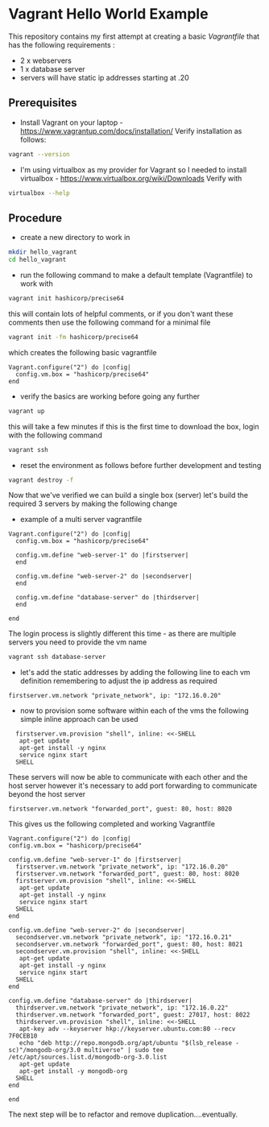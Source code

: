 # Vagrant Hello World Example
This repository contains my first attempt at creating a basic _Vagrantfile_ that has the following requirements :

 - 2 x webservers
 - 1 x database server
 - servers will have static ip addresses starting at .20

## Prerequisites
 - Install Vagrant on your laptop - https://www.vagrantup.com/docs/installation/ 
 Verify installation as follows:
 ``` bash
 vagrant --version
 ```
 - I'm using virtualbox as my provider for Vagrant so I needed to install virtualbox - https://www.virtualbox.org/wiki/Downloads
 Verify with
 ``` bash
 virtualbox --help
 ```

## Procedure
 - create a new directory to work in
 ``` bash
 mkdir hello_vagrant
 cd hello_vagrant
 ```
 - run the following command to make a default template (Vagrantfile) to work with
 ``` bash
vagrant init hashicorp/precise64
 ```
   this will contain lots of helpful comments, or if you don't want these comments then use the following command for a minimal file
``` bash
vagrant init -fm hashicorp/precise64
```
which creates the following basic vagrantfile
``` vagrantfile
Vagrant.configure("2") do |config|
  config.vm.box = "hashicorp/precise64"
end
```
- verify the basics are working before going any further
``` bash
vagrant up
```
this will take a few minutes if this is the first time to download the box, login with the following command
``` bash
vagrant ssh
```
 - reset the environment as follows before further development and testing
 ``` bash
vagrant destroy -f
 ```
Now that we've verified we can build a single box (server) let's build the required 3 servers by making the following change
 - example of a multi server vagrantfile
``` vagrantfile
Vagrant.configure("2") do |config|
  config.vm.box = "hashicorp/precise64"

  config.vm.define "web-server-1" do |firstserver|
  end

  config.vm.define "web-server-2" do |secondserver|
  end

  config.vm.define "database-server" do |thirdserver|
  end

end
```
The login process is slightly different this time - as there are multiple servers you need to provide the vm name 
``` bash
vagrant ssh database-server 
```
 - let's add the static addresses by adding the following line to each vm definition remembering to adjust the ip address as required
 ``` vagrantfile
 firstserver.vm.network "private_network", ip: "172.16.0.20"
 ```
  - now to provision some software within each of the vms the following simple inline approach can be used
  ``` vagrantfile
    firstserver.vm.provision "shell", inline: <<-SHELL
     apt-get update
     apt-get install -y nginx
     service nginx start
    SHELL
  ```
  These servers will now be able to communicate with each other and the host server however it's necessary to add port forwarding to communicate beyond the host server
  ``` vagrantfile
  firstserver.vm.network "forwarded_port", guest: 80, host: 8020
  ```
  This gives us the following completed and working Vagrantfile 
  ``` vagrantfile
  Vagrant.configure("2") do |config|
  config.vm.box = "hashicorp/precise64"

  config.vm.define "web-server-1" do |firstserver|
    firstserver.vm.network "private_network", ip: "172.16.0.20"
    firstserver.vm.network "forwarded_port", guest: 80, host: 8020
    firstserver.vm.provision "shell", inline: <<-SHELL
     apt-get update
     apt-get install -y nginx
     service nginx start
    SHELL
  end

  config.vm.define "web-server-2" do |secondserver|
    secondserver.vm.network "private_network", ip: "172.16.0.21"
    secondserver.vm.network "forwarded_port", guest: 80, host: 8021
    secondserver.vm.provision "shell", inline: <<-SHELL
     apt-get update
     apt-get install -y nginx
     service nginx start
    SHELL
  end

  config.vm.define "database-server" do |thirdserver|
    thirdserver.vm.network "private_network", ip: "172.16.0.22"
    thirdserver.vm.network "forwarded_port", guest: 27017, host: 8022
    thirdserver.vm.provision "shell", inline: <<-SHELL
     apt-key adv --keyserver hkp://keyserver.ubuntu.com:80 --recv 7F0CEB10
     echo "deb http://repo.mongodb.org/apt/ubuntu "$(lsb_release -sc)"/mongodb-org/3.0 multiverse" | sudo tee /etc/apt/sources.list.d/mongodb-org-3.0.list
     apt-get update
     apt-get install -y mongodb-org
    SHELL
  end

end
```

The next step will be to refactor and remove duplication....eventually.

